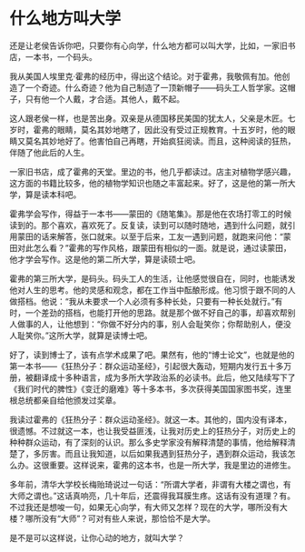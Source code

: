 # 什么地方叫大学

还是让老侯告诉你吧，只要你有心向学，什么地方都可以叫大学，比如，一家旧书店，一本书，一个码头。

我从美国人埃里克·霍弗的经历中，得出这个结论。对于霍弗，我敬佩有加。他创造了一个奇迹。什么奇迹？他为自己制造了一顶新帽子——码头工人哲学家。这帽子，只有他一个人戴，才合适。其他人，戴不起。

这人跟老侯一样，也是苦出身。双亲是从德国移民美国的犹太人，父亲是木匠。七岁时，霍弗的眼睛，莫名其妙地瞎了，因此没有受过正规教育。十五岁时，他的眼睛又莫名其妙地好了。他害怕自己再瞎，开始疯狂阅读。而且，这种阅读的狂热，伴随了他此后的人生。

一家旧书店，成了霍弗的天堂。里边的书，他几乎都读过。店主对植物学感兴趣，这方面的书籍比较多，他的植物学知识也随之丰富起来。好了，这是他的第一所大学，算是读本科吧。

霍弗学会写作，得益于一本书——蒙田的《随笔集》。那是他在农场打零工的时候读到的。那个喜欢，喜欢死了。反复读，读到可以随时随地，遇到什么问题，就引用蒙田的话来解答，张口就来。以至于后来，工友一遇到问题，就跑来问他：“蒙田对此怎么看？”霍弗的写作风格，跟蒙田有相似的一面。就是说，通过读蒙田，他才学会写作。这是他的第二所大学，算是读硕士吧。

霍弗的第三所大学，是码头。码头工人的生活，让他感觉很自在，同时，也能诱发他对人生的思考。他的灵感和观念，都在工作当中酝酿形成。他习惯于跟不同的人做搭档。他说：“我从未要求一个人必须有多种长处，只要有一种长处就行。”有时，一个差劲的搭档，也能打开他的思路。就是那个做不好自己的事，却喜欢帮别人做事的人，让他想到：“你做不好分内的事，别人会耻笑你；你帮助别人，便没人耻笑你。”这所大学，就算是读博士吧。

好了，读到博士了，该有点学术成果了吧。果然有，他的“博士论文”，也就是他的第一本书——《狂热分子：群众运动圣经》，引起很大轰动，短期内发行五十多万册，被翻译成十多种语言，成为多所大学政治系的必读书。此后，他又陆续写下了《我们时代的脾性》《变迁的磨难》等十多本书，多次获得美国国家图书奖，连里根总统都亲自给他颁发过奖章。

我读过霍弗的《狂热分子：群众运动圣经》。就这一本。其他的，国内没有译本，很遗憾。不过就这一本，也让我受益匪浅，让我对历史上的狂热分子，对历史上的种种群众运动，有了深刻的认识。那么多史学家没有解释清楚的事情，他给解释清楚了，多厉害。而且让我知道，以后如果我遇到狂热分子，遇到群众运动，我该怎么办。这很重要。这样说来，霍弗的这本书，也是一所大学，我是里边的进修生。

多年前，清华大学校长梅贻琦说过一句话：“所谓大学者，非谓有大楼之谓也，有大师之谓也。”这话真响亮，几十年后，还震得我耳膜生疼。这话有没有道理？有。不过我还是想唆一句，如果无心向学，有大师又怎样？现在的大学，哪所没有大楼？哪所没有“大师”？可对有些人来说，那恰恰不是大学。

是不是可以这样说，让你心动的地方，就叫大学？